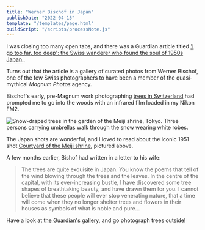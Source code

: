 ```yaml
---
title: "Werner Bischof in Japan"
publishDate: "2022-04-15"
template: "/templates/page.html"
buildScript: "/scripts/processNote.js"
---
```


I was closing too many open tabs, and there was a Guardian article titled ['I go too far, too deep': the Swiss wanderer who found the soul of 1950s Japan ](https://www.theguardian.com/artanddesign/gallery/2021/dec/22/swiss-wanderer-soul-of-japan-werner-bischof).

Turns out that the article is a gallery of curated photos from Werner Bischof, one of the few Swiss photographers to have been a member of the quasi-mythical _Magnum Photos_ agency.

Bischof's early, pre-Magnum work photographing [trees in Switzerland](https://wernerbischof.com/wpcms/wp-content/uploads/2021/02/nn11587284-scaled.jpg) had prompted me to go into the woods with an infrared film loaded in my Nikon FM2.

![Snow-draped trees in the garden of the Meiji shrine, Tokyo. Three persons carrying umbrellas walk through the snow wearing white robes.](https://wernerbischof.com/wpcms/wp-content/uploads/2020/05/shintopriestsinthecourt-1-scaled.jpg)

The Japan shots are wonderful, and I loved to read about the iconic 1951 shot [Courtyard of the Meiji shrine](https://www.magnumphotos.com/theory-and-practice/making-the-image-werner-bischofs-snow-draped-meiji-shrine/), pictured above.

A few months earlier, Bishof had written in a letter to his wife:

> The trees are quite exquisite in Japan. You know the poems that tell of the wind blowing through the trees and the leaves. In the centre of the capital, with its ever-increasing bustle, I have discovered some tree shapes of breathtaking beauty, and have drawn them for you. I cannot believe that these people will ever stop venerating nature, that a time will come when they no longer shelter trees and flowers in their houses as symbols of what is noble and pure...

Have a look at [the Guardian's gallery](https://www.theguardian.com/artanddesign/gallery/2021/dec/22/swiss-wanderer-soul-of-japan-werner-bischof), and go photograph trees outside!
